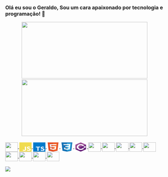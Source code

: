 ### Olá eu sou o Geraldo, Sou um cara apaixonado por tecnologia e programação! 👋

<div align="center">
  <a href="https://github.com/GeraldoGdias">
  <img height="180em" width="400em" src="https://github-readme-stats.vercel.app/api?username=GeraldoGdias&show_icons=true&theme=tokyonight&include_all_commits=true&count_private=true"/>
  <img height="180em" width="400em" src="https://github-readme-stats.vercel.app/api/top-langs/?username=GeraldoGdias&layout=compact&langs_count=7&theme=tokyonight"/>
</div>
<div style="display: inline_block"><br>
  <img align="center"  height="30" width="40" src="https://img.shields.io/badge/-VB.6.0-333333?syle=flat&logo=visual-basic&logoColor=68217A">
  <img align="center"  height="30" width="40" src="https://raw.githubusercontent.com/devicons/devicon/master/icons/javascript/javascript-plain.svg">
  <img align="center"  height="30" width="40" src="https://raw.githubusercontent.com/devicons/devicon/master/icons/typescript/typescript-plain.svg">
  <img align="center"  height="30" width="40" src="https://raw.githubusercontent.com/devicons/devicon/master/icons/html5/html5-original.svg">
  <img align="center"  height="30" width="40" src="https://raw.githubusercontent.com/devicons/devicon/master/icons/css3/css3-original.svg">
  <img align="center"  height="30" width="40" src="https://raw.githubusercontent.com/devicons/devicon/master/icons/csharp/csharp-original.svg">
  <img align="center" height="30" width="40"  src="https://cdn.jsdelivr.net/gh/devicons/devicon/icons/flutter/flutter-original.svg">
  <img align="center" height="30" width="40"  src="https://cdn.jsdelivr.net/gh/devicons/devicon/icons/mysql/mysql-original.svg">
  <img align="center" height="30" width="40"  src="https://cdn.jsdelivr.net/gh/devicons/devicon/icons/docker/docker-original.svg" />
  <img align="center" height="30" width="40"  src="https://cdn.jsdelivr.net/gh/devicons/devicon/icons/angularjs/angularjs-original.svg" />
  <img align="center" height="30" width="40" src="https://cdn.jsdelivr.net/gh/devicons/devicon/icons/dart/dart-original.svg" />
  <img align="center" height="30" width="40" src="https://cdn.jsdelivr.net/gh/devicons/devicon/icons/dotnetcore/dotnetcore-original.svg" />
  <img align="center" height="30" width="40" src="https://cdn.jsdelivr.net/gh/devicons/devicon/icons/yarn/yarn-original.svg" />
  <img align="center" height="30" width="40" src="https://cdn.jsdelivr.net/gh/devicons/devicon/icons/npm/npm-original-wordmark.svg" />
  <img align="center" height="30" width="40" src="https://cdn.jsdelivr.net/gh/devicons/devicon/icons/java/java-original.svg" />
 </div>
 <divstyle="display: inline_block"><br>
   <a href="https://www.linkedin.com/in/geraldo-gdias" target="_blank"><img src="https://img.shields.io/badge/-LinkedIn-%230077B5?style=for-the-badge&logo=linkedin&logoColor=white" target="_blank"></a> 
 </div>
  
